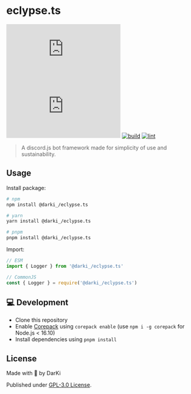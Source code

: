 # eclypse.ts

[![npm version][npm-version-src]][npm-version-href]
[![npm downloads][npm-downloads-src]][npm-downloads-href]
[![build](https://github.com/darkiiii/eclypse.ts/actions/workflows/build.yml/badge.svg)](https://github.com/darkiiii/eclypse.ts/actions/workflows/build.yml)
[![lint](https://github.com/darkiiii/eclypse.ts/actions/workflows/lint.yml/badge.svg)](https://github.com/darkiiii/eclypse.ts/actions/workflows/lint.yml)

> A discord.js bot framework made for simplicity of use and sustainability.

## Usage

Install package:

```sh
# npm
npm install @darki_/eclypse.ts

# yarn
yarn install @darki_/eclypse.ts

# pnpm
pnpm install @darki_/eclypse.ts
```

Import:

```js
// ESM
import { Logger } from '@darki_/eclypse.ts'

// CommonJS
const { Logger } = require('@darki_/eclypse.ts')
```

## 💻 Development

- Clone this repository
- Enable [Corepack](https://github.com/nodejs/corepack) using `corepack enable` (use `npm i -g corepack` for Node.js < 16.10)
- Install dependencies using `pnpm install`

## License

Made with 💛 by DarKi

Published under [GPL-3.0 License](./LICENSE).

<!-- Badges -->
[npm-version-src]: https://img.shields.io/npm/v/@darki_/eclypse.ts
[npm-version-href]: https://npmjs.com/package/@darki_/eclypse.ts

[npm-downloads-src]: https://img.shields.io/npm/dm/@darki_/eclypse.ts
[npm-downloads-href]: https://npmjs.com/package/@darki_/eclypse.ts
